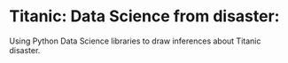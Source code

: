 # Titanic: Data Science from disaster:
Using Python Data Science libraries to draw inferences about Titanic disaster.
